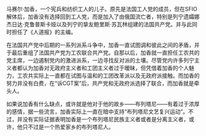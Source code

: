 马赛尔·加香，一个宪兵和纺织工人的儿子。原先是法国工人党的成员，但在SFIO解体后，加香没有选择回到工人党，而是加入了由俄国流亡者，特别是列宁遗孀娜杰日达·克鲁普斯卡娅以及列宁的挚友鲍里斯·苏瓦林组建的法国共产党。并与此同时担任了《人道报》的主编。

在法国共产党中后期的一系列派系斗争中，加香一直试图调和彼此之间的矛盾，并于最后重组了法国共产党为工农联合共产党。自那以后，加香就一直担任工农共的党主席，一边遏制党内的激进派系，一边寻找反对派的土壤。尽管党内许多列宁主义者都认为加香对无政府主义者和工团主义者过于暧昧，但凭借着加香的个人魅力，工农共实际上一直都在试图与温和的工团改革派以及无政府派接触。而加香的努力并没有白费，在“诉CGT案”后，共产党和无政府派选择了联合，而加香就是牵头人。

如果说加香有什么缺点，或许就是他对于他的故乡——布列塔尼——有着过于浓厚的感情，据一些流言，加香实际上一直在暗中支持“布列塔尼文艺复兴运动”。不过，并没有实际证据表明加香是一个布列塔尼民族主义者或者是分离主义者，或许，他只不过是一个热爱家乡的布列塔尼人。
